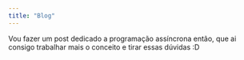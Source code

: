 ```yaml
---
title: "Blog"
---
```


Vou fazer um post dedicado a programação assíncrona então, que ai consigo trabalhar mais o conceito e tirar essas dúvidas :D

